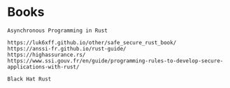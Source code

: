 # Books

    Asynchronous Programming in Rust

    https://luk6xff.github.io/other/safe_secure_rust_book/
    https://anssi-fr.github.io/rust-guide/
    https://highassurance.rs/
    https://www.ssi.gouv.fr/en/guide/programming-rules-to-develop-secure-applications-with-rust/

    Black Hat Rust

